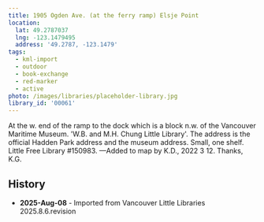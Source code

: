 ```yaml
---
title: 1905 Ogden Ave. (at the ferry ramp) Elsje Point
location:
  lat: 49.2787037
  lng: -123.1479495
  address: '49.2787, -123.1479'
tags:
  - kml-import
  - outdoor
  - book-exchange
  - red-marker
  - active
photo: /images/libraries/placeholder-library.jpg
library_id: '00061'
---
```

At the w. end of the ramp to the dock which is a block n.w. of the Vancouver Maritime Museum. 
 'W.B. and M.H. Chung Little Library'.
The address is the official Hadden Park address and the museum address.
Small, one shelf.  Little Free Library #150983.
—Added to map by K.D., 2022 3 12. Thanks, K.G.

## History
- **2025-Aug-08** - Imported from Vancouver Little Libraries 2025.8.6.revision
